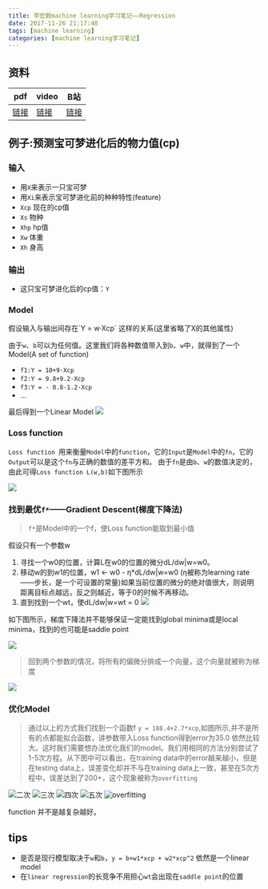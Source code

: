 ```yaml
---
title: 李宏毅machine learning学习笔记——Regression
date: 2017-11-26 21:17:48
tags: [machine learning]
categories: [machine learning学习笔记]
---
```

## 资料

|pdf|video|B站|
|---|---|---|
| [链接](http://speech.ee.ntu.edu.tw/~tlkagk/courses/ML_2017/Lecture/Regression.pdf)|[链接](https://www.youtube.com/watch?v=fegAeph9UaA)|[链接](https://www.bilibili.com/video/av10590361/?from=search&seid=11735940949684226997#page=3)|

## 例子:预测宝可梦进化后的物力值(cp)

### 输入
- 用`X`来表示一只宝可梦
- 用`Xi`来表示宝可梦进化前的种种特性(feature)
 - `Xcp` 现在的cp值
 - `Xs` 物种
 - `Xhp` hp值
 - `Xw` 体重
 - `Xh` 身高

### 输出
- 这只宝可梦进化后的cp值：`Y`

### Model

<p class="tip">假设输入与输出间存在`Y = w·Xcp` 这样的关系(这里省略了X的其他属性)</p>

由于`w`、`b`可以为任何值。这里我们将各种数值带入到`b`、`w`中，就得到了一个Model(A set of function)
- `f1:Y = 10+9·Xcp`
- `f2:Y = 9.8+9.2·Xcp`
- `f3:Y = - 0.8-1.2·Xcp`
- ...

最后得到一个Linear Model
![](http://ozm59jgdk.bkt.clouddn.com/Regression-linear%20mode.png)

<!-- more -->

### Loss function 
`Loss function `用来衡量`Model`中的`function`，它的`Input`是`Model`中的`fn`，它的`Output`可以是这个`fn`与正确的数值的差平方和。
由于`fn`是由`b`、`w`的数值决定的，由此可得`Loss function L(w,b)`如下图所示

![](http://ozm59jgdk.bkt.clouddn.com/Loss%20function.png)

### 找到最优`f*`——Gradient Descent(梯度下降法)

> `f*`是Model中的一个f，使Loss function能取到最小值

<p class="tip"> 假设只有一个参数w </p>

1. 寻找一个w0的位置，计算L在w0的位置的微分dL/dw|w=w0。
2. 移动w的到w1的位置，w1 <- w0 - η*dL/dw|w=w0 (η被称为learning rate——步长，是一个可设置的常量)如果当前位置的微分的绝对值很大，则说明距离目标点越远，反之则越近，等于0的时候不再移动。
3. 直到找到一个wt，使dL/dw|w=wt = 0
![](http://ozm59jgdk.bkt.clouddn.com/%E6%A2%AF%E5%BA%A6%E4%B8%8B%E9%99%8D%E6%B3%95.png)


<p class="tip">如下图所示，梯度下降法并不能够保证一定能找到global minima或是local minima，找到的也可能是saddle point</p>

![](http://ozm59jgdk.bkt.clouddn.com/%E6%A2%AF%E5%BA%A6%E4%B8%8B%E9%99%8D%E6%B3%952.png)

> 回到两个参数的情况，将所有的偏微分排成一个向量，这个向量就被称为梯度

![](http://ozm59jgdk.bkt.clouddn.com/%E6%A2%AF%E5%BA%A6.png)

### 优化Model

> 通过以上的方式我们找到一个函数f `y = 188.4+2.7*xcp`,如图所示,并不是所有的点都能拟合函数，讲参数带入Loss function得到error为35.0 依然比较大。这时我们需要想办法优化我们的model。我们用相同的方法分别尝试了1-5次方程。从下图中可以看出，在training data中的error越来越小，但是在testing data上，误差变化却并不与在training data上一致，甚至在5次方程中，误差达到了200+，这个现象被称为`overfitting`

![二次](http://ozm59jgdk.bkt.clouddn.com/%E4%BA%8C%E6%AC%A1.png)
![三次](http://ozm59jgdk.bkt.clouddn.com/%E4%B8%89%E6%AC%A1.png)
![四次](http://ozm59jgdk.bkt.clouddn.com/%E5%9B%9B%E6%AC%A1.png)
![五次](http://ozm59jgdk.bkt.clouddn.com/%E4%BA%94%E6%AC%A1.png)
![overfitting](http://ozm59jgdk.bkt.clouddn.com/overfitting.png)

<p class="tip">function 并不是越复杂越好。</p>


## tips
- 是否是现行模型取决于`w`和`b`，`y = b+w1*xcp + w2*xcp^2` 依然是一个linear model
- 在`linear regression`的长竞争不用担心`wt`会出现在`saddle point`的位置

